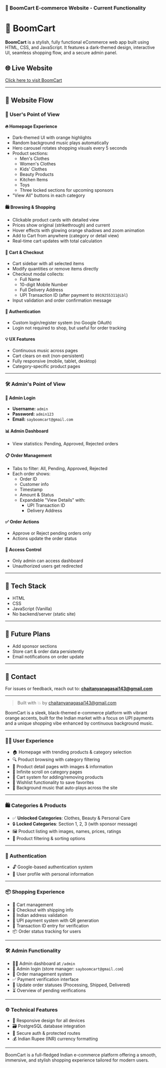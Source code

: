 ### 🛒 BoomCart E-commerce Website - Current Functionality

# 🛒 BoomCart

**BoomCart** is a stylish, fully functional eCommerce web app built using HTML, CSS, and JavaScript. It features a dark-themed design, interactive UI, seamless shopping flow, and a secure admin panel.

## 🌐 Live Website
[Click here to visit BoomCart](https://chaitanya1436.github.io/BoomCart/index.)

---

## 🎯 Website Flow

### 👤 User's Point of View

#### 🔥 Homepage Experience
- Dark-themed UI with orange highlights
- Random background music plays automatically
- Hero carousel rotates shopping visuals every 5 seconds
- Product sections:
  - Men's Clothes
  - Women's Clothes
  - Kids' Clothes
  - Beauty Products
  - Kitchen Items
  - Toys
  - Three locked sections for upcoming sponsors
- "View All" buttons in each category

#### 🛍️ Browsing & Shopping
- Clickable product cards with detailed view
- Prices show original (strikethrough) and current
- Hover effects with glowing orange shadows and zoom animation
- Add to Cart from anywhere (category or detail view)
- Real-time cart updates with total calculation

#### 🧾 Cart & Checkout
- Cart sidebar with all selected items
- Modify quantities or remove items directly
- Checkout modal collects:
  - Full Name
  - 10-digit Mobile Number
  - Full Delivery Address
  - UPI Transaction ID (after payment to `8919255311@ibl`)
- Input validation and order confirmation message

#### 🔐 Authentication
- Custom login/register system (no Google OAuth)
- Login not required to shop, but useful for order tracking

#### 💡 UX Features
- Continuous music across pages
- Cart clears on exit (non-persistent)
- Fully responsive (mobile, tablet, desktop)
- Category-specific product pages

---

### 🛠️ Admin's Point of View

#### 🔑 Admin Login
- **Username:** `admin`
- **Password:** `admin123`
- **Email:** `sayboomcart@gmail.com`

#### 📊 Admin Dashboard
- View statistics: Pending, Approved, Rejected orders

#### 📋 Order Management
- Tabs to filter: All, Pending, Approved, Rejected
- Each order shows:
  - Order ID
  - Customer info
  - Timestamp
  - Amount & Status
  - Expandable "View Details" with:
    - UPI Transaction ID
    - Delivery Address

#### ✅ Order Actions
- Approve or Reject pending orders only
- Actions update the order status

#### 🧪 Access Control
- Only admin can access dashboard
- Unauthorized users get redirected

---

## 📱 Tech Stack
- HTML
- CSS
- JavaScript (Vanilla)
- No backend/server (static site)

---

## 🚀 Future Plans
- Add sponsor sections
- Store cart & order data persistently
- Email notifications on order update

---

## 📩 Contact
For issues or feedback, reach out to: **chaitanyanagasai143@gmail.com**

---

> Built with 💥 by chaitanyanagasai143@gmail.com


BoomCart is a sleek, black-themed e-commerce platform with vibrant orange accents, built for the Indian market with a focus on UPI payments and a unique shopping vibe enhanced by continuous background music.

---

### 🧑‍💻 User Experience
- 🏠 Homepage with trending products & category selection  
- 🔍 Product browsing with category filtering  
- 📄 Product detail pages with images & information  
- 🔁 Infinite scroll on category pages  
- 🛒 Cart system for adding/removing products  
- 💖 Wishlist functionality to save favorites  
- 🎵 Background music that auto-plays across the site  

---

### 🛍️ Categories & Products
- ✅ **Unlocked Categories**: Clothes, Beauty & Personal Care  
- 🔒 **Locked Categories**: Section 1, 2, 3 (with sponsor message)  
- 🖼️ Product listing with images, names, prices, ratings  
- 🧮 Product filtering & sorting options  

---

### 🔐 Authentication
- 🔓 Google-based authentication system  
- 🙋 User profile with personal information  

---

### 📦 Shopping Experience
- 🛒 Cart management  
- 🚚 Checkout with shipping info  
- 📍 Indian address validation  
- 🏦 UPI payment system with QR generation  
- 🔢 Transaction ID entry for verification  
- 📦 Order status tracking for users  

---

### 🛠️ Admin Functionality
- 🧑‍💼 Admin dashboard at `/admin`  
- 🔐 Admin login (store manager: `sayboomcart@gmail.com`)  
- 📑 Order management system  
- ✅ Payment verification interface  
- 🚚 Update order statuses (Processing, Shipped, Delivered)  
- ⏳ Overview of pending verifications  

---

### ⚙️ Technical Features
- 📱 Responsive design for all devices  
- 🗃️ PostgreSQL database integration  
- 🔐 Secure auth & protected routes  
- 💰 Indian Rupee (INR) currency formatting  

---

BoomCart is a full-fledged Indian e-commerce platform offering a smooth, immersive, and stylish shopping experience tailored for modern users.  
